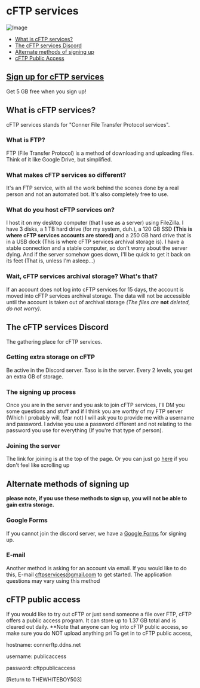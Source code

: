 # cFTP services

![Image](https://treat.had-a.party/4faf8adc.gif)

- [What is cFTP services?](https://thewhiteboy503.github.io/cFTPservices/#what-is-cftp-services)
- [The cFTP services Discord](https://thewhiteboy503.github.io/cFTPservices/#the-cftp-services-discord)
- [Alternate methods of signing up](https://thewhiteboy503.github.io/cFTPservices/#the-cftp-services-discord)
- [cFTP Public Access](https://thewhiteboy503.github.io/cFTPservices/#cftp-public-access)

## [Sign up for cFTP services](https://discord.gg/5BP5UnT)
Get 5 GB free when you sign up!

## What is cFTP services?
cFTP services stands for "Conner File Transfer Protocol services".

### What is FTP?
FTP (File Transfer Protocol) is a method of downloading and uploading files. Think of it like Google Drive, but simplified.

### What makes cFTP services so different?
It's an FTP service, with all the work behind the scenes done by a real person and not an automated bot. It's also completely free to use.

### What do you host cFTP services on?
I host it on my desktop computer (that I use as a server) using FileZilla. I have 3 disks, a 1 TB hard drive (for my system, duh.), a 120 GB SSD **(This is where cFTP services accounts are stored)** and a 250 GB hard drive that is in a USB dock (This is where cFTP services archival storage is). I have a stable connection and a stable computer, so don't worry about the server dying. And if the server somehow goes down, I'll be quick to get it back on its feet (That is, unless I'm asleep...)

### Wait, cFTP services archival storage? What's that?
If an account does not log into cFTP services for 15 days, the account is moved into cFTP services archival storage. The data will not be accessible until the account is taken out of archival storage *(The files are* **not** *deleted, do not worry)*.

## The cFTP services Discord
The gathering place for cFTP services.

### Getting extra storage on cFTP
Be active in the Discord server. Taso is in the server. Every 2 levels, you get an extra GB of storage.

### The signing up process
Once you are in the server and you ask to join cFTP services, I'll DM you some questions and stuff and if I think you are worthy of my FTP server (Which I probably will, fear not) I will ask you to provide me with a username and password. I advise you use a password different and not relating to the password you use for everything (If you're that type of person).

### Joining the server
The link for joining is at the top of the page. Or you can just go [here](https://discord.gg/5BP5UnT) if you don't feel like scrolling up

## Alternate methods of signing up

**please note, if you use these methods to sign up, you will not be able to gain extra storage.**

### Google Forms
If you cannot join the discord server, we have a [Google Forms](https://goo.gl/forms/Y3PiZ87OPPtrYMyl2) for signing up.

### E-mail
Another method is asking for an account via email. If you would like to do this, E-mail cftpservices@gmail.com to get started. The application questions may vary using this method

## cFTP public access
If you would like to try out cFTP or just send someone a file over FTP, cFTP offers a public access program. It can store up to 1.37 GB total and is cleared out daily. **Note that anyone can log into cFTP public access, so make sure you do NOT upload anything pri
To get in to cFTP public access,

hostname: connerftp.ddns.net

username: publicaccess

password: cftppublicaccess



[Return to THEWHITEBOY503]

